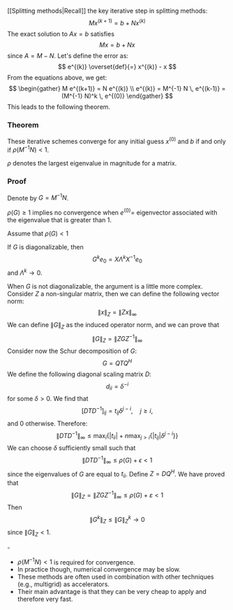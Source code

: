 [[Splitting methods|Recall]] the key iterative step in splitting methods:
$$
M x^{(k+1)} = b + N x^{(k)}
$$
The exact solution to $Ax=b$ satisfies
$$
M x = b + N x
$$
since $A = M-N$. Let's define the error as:
$$
e^{(k)} \overset{def}{=} x^{(k)} - x
$$
From the equations above, we get:
$$
\begin{gather}
M e^{(k+1)} = N e^{(k)} \\
e^{(k)} = M^{-1} N \, e^{(k-1)} = (M^{-1} N)^k \, e^{(0)}
\end{gather}
$$
This leads to the following theorem.

### Theorem
These iterative schemes converge for any initial guess $x^{(0)}$ and $b$ if and only if $\rho(M^{-1} N) < 1$.

$\rho$ denotes the largest eigenvalue in magnitude for a matrix.

### Proof
Denote by $G = M^{-1}N$.

$\rho(G) \ge 1$ implies no convergence when $e^{(0)} =$ eigenvector associated with the eigenvalue that is greater than 1.

Assume that $\rho(G) < 1$

If $G$ is diagonalizable, then
$$
G^k e_0 = X \Lambda^k X^{-1} e_0
$$
and $\Lambda^k \to 0.$

When $G$ is not diagonalizable, the argument is a little more complex. Consider $Z$ a non-singular matrix, then we can define the following vector norm:
$$
\|x\|_Z = \|Zx\|_\infty
$$
We can define $\|G\|_Z$ as the induced operator norm, and we can prove that
$$
\|G\|_Z = \|Z G Z^{-1}\|_\infty
$$
Consider now the Schur decomposition of $G$:
$$
G = Q T Q^H
$$
We define the following diagonal scaling matrix $D$:
$$
d_{ii} = \delta^{-i}
$$
for some $\delta > 0$. We find that 
$$
[DTD^{-1}]_{ij} = t_{ij} \delta^{j-i}, \quad j \ge i,
$$
and 0 otherwise. Therefore:
$$
\| DTD^{-1} \|_\infty \le \max_i \{ 
|t_{ii}| + n \max_{j>i} \{ |t_{ij}| \delta^{j-i} \} 
\}
$$
We can choose $\delta$ sufficiently small such that
$$
\| DTD^{-1} \|_\infty \le \rho(G) + \epsilon < 1
$$
since the eigenvalues of $G$ are equal to $t_{ii}$. Define $Z = DQ^H$. We have proved that
$$
\| G \|_Z = \|Z G Z^{-1}\|_\infty \le \rho(G) + \varepsilon < 1
$$
Then
$$
\| G^k \|_Z \le \| G \|_Z^k \to 0
$$
since $\| G \|_Z < 1$.

$\square$

- $\rho(M^{-1} N) < 1$ is required for convergence.
- In practice though, numerical convergence may be slow.
- These methods are often used in combination with other techniques (e.g., multigrid) as accelerators.
- Their main advantage is that they can be very cheap to apply and therefore very fast.